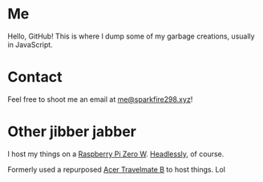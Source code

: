 # Me
Hello, GitHub! This is where I dump some of my garbage creations, usually in JavaScript.

# Contact
Feel free to shoot me an email at [me@sparkfire298.xyz](mailto:me@sparkfire298.xyz)! 

# Other jibber jabber
I host my things on a [Raspberry Pi Zero W](https://www.raspberrypi.com/products/raspberry-pi-zero-w/). [Headlessly](https://en.wikipedia.org/wiki/Headless_computer), of course.

Formerly used a repurposed [Acer Travelmate B](https://en.wikipedia.org/wiki/Acer_TravelMate#TravelMate_Spin_B1) to host things. Lol
